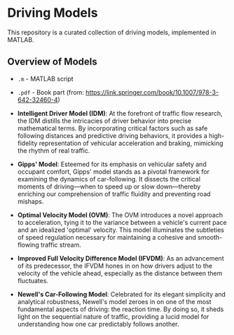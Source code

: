 # Driving Models

This repository is a curated collection of driving models, implemented in MATLAB.

## Overview of Models

  - `.m` - MATLAB script
  - `.pdf` - Book part (from: https://link.springer.com/book/10.1007/978-3-642-32460-4)

- **Intelligent Driver Model (IDM)**: At the forefront of traffic flow research, the IDM distills the intricacies of driver behavior into precise mathematical terms. By incorporating critical factors such as safe following distances and predictive driving behaviors, it provides a high-fidelity representation of vehicular acceleration and braking, mimicking the rhythm of real traffic.

- **Gipps' Model**: Esteemed for its emphasis on vehicular safety and occupant comfort, Gipps' model stands as a pivotal framework for examining the dynamics of car-following. It dissects the critical moments of driving—when to speed up or slow down—thereby enriching our comprehension of traffic fluidity and preventing road mishaps.

- **Optimal Velocity Model (OVM)**: The OVM introduces a novel approach to acceleration, tying it to the variance between a vehicle's current pace and an idealized 'optimal' velocity. This model illuminates the subtleties of speed regulation necessary for maintaining a cohesive and smooth-flowing traffic stream.

- **Improved Full Velocity Difference Model (IFVDM)**: As an advancement of its predecessor, the IFVDM hones in on how drivers adjust to the velocity of the vehicle ahead, especially as the distance between them fluctuates. 

- **Newell's Car-Following Model**: Celebrated for its elegant simplicity and analytical robustness, Newell's model zeroes in on one of the most fundamental aspects of driving: the reaction time. By doing so, it sheds light on the sequential nature of traffic, providing a lucid model for understanding how one car predictably follows another.
